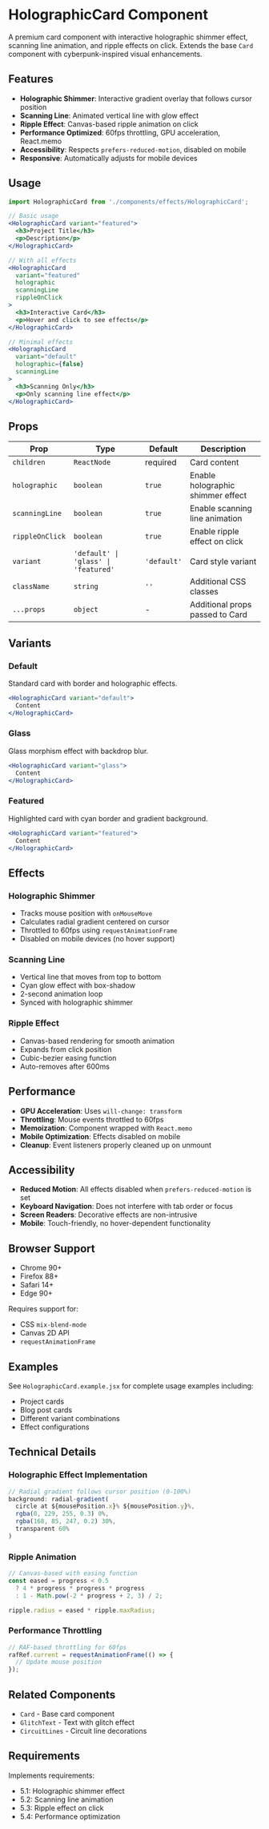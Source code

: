 # HolographicCard Component

A premium card component with interactive holographic shimmer effect, scanning line animation, and ripple effects on click. Extends the base `Card` component with cyberpunk-inspired visual enhancements.

## Features

- **Holographic Shimmer**: Interactive gradient overlay that follows cursor position
- **Scanning Line**: Animated vertical line with glow effect
- **Ripple Effect**: Canvas-based ripple animation on click
- **Performance Optimized**: 60fps throttling, GPU acceleration, React.memo
- **Accessibility**: Respects `prefers-reduced-motion`, disabled on mobile
- **Responsive**: Automatically adjusts for mobile devices

## Usage

```jsx
import HolographicCard from './components/effects/HolographicCard';

// Basic usage
<HolographicCard variant="featured">
  <h3>Project Title</h3>
  <p>Description</p>
</HolographicCard>

// With all effects
<HolographicCard 
  variant="featured" 
  holographic 
  scanningLine 
  rippleOnClick
>
  <h3>Interactive Card</h3>
  <p>Hover and click to see effects</p>
</HolographicCard>

// Minimal effects
<HolographicCard 
  variant="default" 
  holographic={false} 
  scanningLine
>
  <h3>Scanning Only</h3>
  <p>Only scanning line effect</p>
</HolographicCard>
```

## Props

| Prop | Type | Default | Description |
|------|------|---------|-------------|
| `children` | `ReactNode` | required | Card content |
| `holographic` | `boolean` | `true` | Enable holographic shimmer effect |
| `scanningLine` | `boolean` | `true` | Enable scanning line animation |
| `rippleOnClick` | `boolean` | `true` | Enable ripple effect on click |
| `variant` | `'default' \| 'glass' \| 'featured'` | `'default'` | Card style variant |
| `className` | `string` | `''` | Additional CSS classes |
| `...props` | `object` | - | Additional props passed to Card |

## Variants

### Default
Standard card with border and holographic effects.

```jsx
<HolographicCard variant="default">
  Content
</HolographicCard>
```

### Glass
Glass morphism effect with backdrop blur.

```jsx
<HolographicCard variant="glass">
  Content
</HolographicCard>
```

### Featured
Highlighted card with cyan border and gradient background.

```jsx
<HolographicCard variant="featured">
  Content
</HolographicCard>
```

## Effects

### Holographic Shimmer
- Tracks mouse position with `onMouseMove`
- Calculates radial gradient centered on cursor
- Throttled to 60fps using `requestAnimationFrame`
- Disabled on mobile devices (no hover support)

### Scanning Line
- Vertical line that moves from top to bottom
- Cyan glow effect with box-shadow
- 2-second animation loop
- Synced with holographic shimmer

### Ripple Effect
- Canvas-based rendering for smooth animation
- Expands from click position
- Cubic-bezier easing function
- Auto-removes after 600ms

## Performance

- **GPU Acceleration**: Uses `will-change: transform`
- **Throttling**: Mouse events throttled to 60fps
- **Memoization**: Component wrapped with `React.memo`
- **Mobile Optimization**: Effects disabled on mobile
- **Cleanup**: Event listeners properly cleaned up on unmount

## Accessibility

- **Reduced Motion**: All effects disabled when `prefers-reduced-motion` is set
- **Keyboard Navigation**: Does not interfere with tab order or focus
- **Screen Readers**: Decorative effects are non-intrusive
- **Mobile**: Touch-friendly, no hover-dependent functionality

## Browser Support

- Chrome 90+
- Firefox 88+
- Safari 14+
- Edge 90+

Requires support for:
- CSS `mix-blend-mode`
- Canvas 2D API
- `requestAnimationFrame`

## Examples

See `HolographicCard.example.jsx` for complete usage examples including:
- Project cards
- Blog post cards
- Different variant combinations
- Effect configurations

## Technical Details

### Holographic Effect Implementation
```javascript
// Radial gradient follows cursor position (0-100%)
background: radial-gradient(
  circle at ${mousePosition.x}% ${mousePosition.y}%, 
  rgba(0, 229, 255, 0.3) 0%, 
  rgba(168, 85, 247, 0.2) 30%, 
  transparent 60%
)
```

### Ripple Animation
```javascript
// Canvas-based with easing function
const eased = progress < 0.5
  ? 4 * progress * progress * progress
  : 1 - Math.pow(-2 * progress + 2, 3) / 2;

ripple.radius = eased * ripple.maxRadius;
```

### Performance Throttling
```javascript
// RAF-based throttling for 60fps
rafRef.current = requestAnimationFrame(() => {
  // Update mouse position
});
```

## Related Components

- `Card` - Base card component
- `GlitchText` - Text with glitch effect
- `CircuitLines` - Circuit line decorations

## Requirements

Implements requirements:
- 5.1: Holographic shimmer effect
- 5.2: Scanning line animation
- 5.3: Ripple effect on click
- 5.4: Performance optimization
